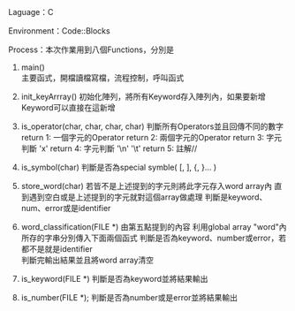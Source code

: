 Laguage：C

Environment：Code::Blocks

Process：本次作業用到八個Functions，分別是
1. main()					
	主要函式，開檔讀檔寫檔，流程控制，呼叫函式
	
2. init_keyArrray()
	初始化陣列，將所有Keyword存入陣列內，如果要新增Keyword可以直接在這新增
	
3. is_operator(char, char, char, char)
	判斷所有Operators並且回傳不同的數字
	return 1: 一個字元的Operator
	return 2: 兩個字元的Operator
	return 3: 字元判斷 'x'
	return 4: 字元判斷 '\n' '\t'
	return 5: 註解//
	
4. is_symbol(char)
	判斷是否為special symble( [, ], {, }... )

5. store_word(char)
	若皆不是上述提到的字元則將此字元存入word array內
	直到遇到空白或是上述提到的字元就對這個array做處理
	判斷是keyword、num、error或是identifier
	
6. word_classification(FILE *)
	由第五點提到的內容
	利用global array "word"內所存的字串分別傳入下面兩個函式
	判斷是否為keyword、number或error，若都不是就是identifier  
	判斷完輸出結果並且將word array清空

7. is_keyword(FILE *)
	判斷是否為keyword並將結果輸出

8. is_number(FILE *);
	判斷是否為number或是error並將結果輸出

